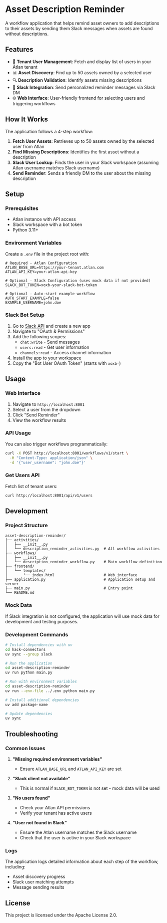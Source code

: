 # Asset Description Reminder

A workflow application that helps remind asset owners to add descriptions to their assets by sending them Slack messages when assets are found without descriptions.

## Features

- 🏢 **Tenant User Management**: Fetch and display list of users in your Atlan tenant
- 📊 **Asset Discovery**: Find up to 50 assets owned by a selected user
- 🔍 **Description Validation**: Identify assets missing descriptions
- 💬 **Slack Integration**: Send personalized reminder messages via Slack DM
- 🌐 **Web Interface**: User-friendly frontend for selecting users and triggering workflows

## How It Works

The application follows a 4-step workflow:

1. **Fetch User Assets**: Retrieves up to 50 assets owned by the selected user from Atlan
2. **Find Missing Descriptions**: Identifies the first asset without a description
3. **Slack User Lookup**: Finds the user in your Slack workspace (assuming Atlan username matches Slack username)
4. **Send Reminder**: Sends a friendly DM to the user about the missing description

## Setup

### Prerequisites

- Atlan instance with API access
- Slack workspace with a bot token
- Python 3.11+

### Environment Variables

Create a `.env` file in the project root with:

```env
# Required - Atlan Configuration
ATLAN_BASE_URL=https://your-tenant.atlan.com
ATLAN_API_KEY=your-atlan-api-key

# Optional - Slack Configuration (uses mock data if not provided)
SLACK_BOT_TOKEN=xoxb-your-slack-bot-token

# Optional - Auto-start example workflow
AUTO_START_EXAMPLE=false
EXAMPLE_USERNAME=john.doe
```

### Slack Bot Setup

1. Go to [Slack API](https://api.slack.com/apps) and create a new app
2. Navigate to "OAuth & Permissions"
3. Add the following scopes:
   - `chat:write` - Send messages
   - `users:read` - Get user information
   - `channels:read` - Access channel information
4. Install the app to your workspace
5. Copy the "Bot User OAuth Token" (starts with `xoxb-`)


## Usage

### Web Interface

1. Navigate to `http://localhost:8001`
2. Select a user from the dropdown
3. Click "Send Reminder"
4. View the workflow results

### API Usage

You can also trigger workflows programmatically:

```bash
curl -X POST http://localhost:8001/workflows/v1/start \
  -H "Content-Type: application/json" \
  -d '{"user_username": "john.doe"}'
```

### Get Users API

Fetch list of tenant users:

```bash
curl http://localhost:8001/api/v1/users
```

## Development

### Project Structure

```
asset-description-reminder/
├── activities/
│   ├── __init__.py
│   └── description_reminder_activities.py  # All workflow activities
├── workflows/
│   ├── __init__.py
│   └── description_reminder_workflow.py    # Main workflow definition
├── frontend/
│   └── templates/
│       └── index.html                      # Web interface
├── application.py                          # Application setup and server
├── main.py                                 # Entry point
└── README.md
```

### Mock Data

If Slack integration is not configured, the application will use mock data for development and testing purposes.

### Development Commands

```bash
# Install dependencies with uv
cd hack-connectors
uv sync --group slack

# Run the application
cd asset-description-reminder
uv run python main.py

# Run with environment variables
cd asset-description-reminder
uv run --env-file ../.env python main.py

# Install additional dependencies
uv add package-name

# Update dependencies
uv sync
```

## Troubleshooting

### Common Issues

1. **"Missing required environment variables"**
   - Ensure `ATLAN_BASE_URL` and `ATLAN_API_KEY` are set

2. **"Slack client not available"**
   - This is normal if `SLACK_BOT_TOKEN` is not set - mock data will be used

3. **"No users found"**
   - Check your Atlan API permissions
   - Verify your tenant has active users

4. **"User not found in Slack"**
   - Ensure the Atlan username matches the Slack username
   - Check that the user is active in your Slack workspace

### Logs

The application logs detailed information about each step of the workflow, including:
- Asset discovery progress
- Slack user matching attempts
- Message sending results

## License

This project is licensed under the Apache License 2.0.